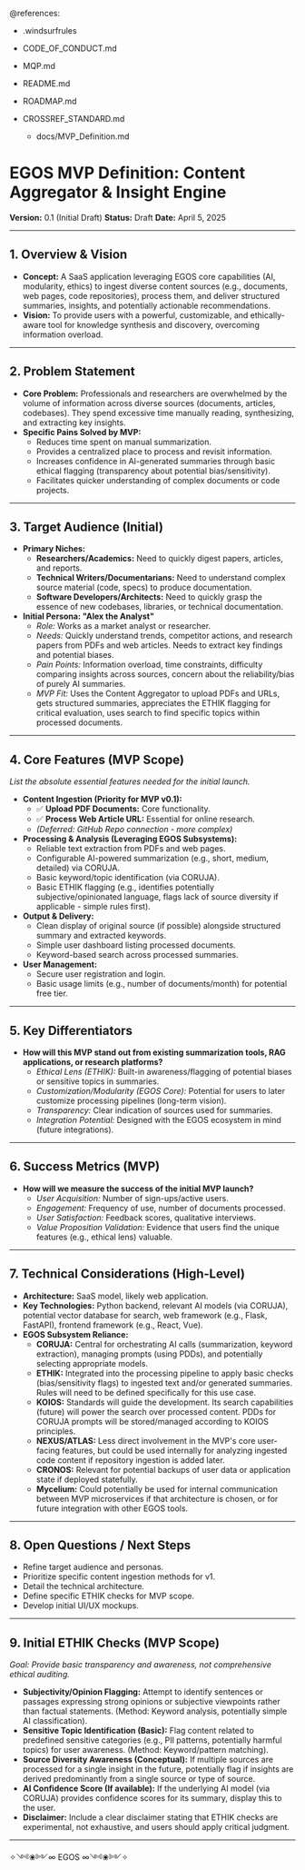 @references:
- .windsurfrules
- CODE_OF_CONDUCT.md
- MQP.md
- README.md
- ROADMAP.md
- CROSSREF_STANDARD.md

  - docs/MVP_Definition.md

# EGOS MVP Definition: Content Aggregator & Insight Engine

**Version:** 0.1 (Initial Draft)
**Status:** Draft
**Date:** April 5, 2025

---

## 1. Overview & Vision

* **Concept:** A SaaS application leveraging EGOS core capabilities (AI, modularity, ethics) to ingest diverse content sources (e.g., documents, web pages, code repositories), process them, and deliver structured summaries, insights, and potentially actionable recommendations.
* **Vision:** To provide users with a powerful, customizable, and ethically-aware tool for knowledge synthesis and discovery, overcoming information overload.

---

## 2. Problem Statement

* **Core Problem:** Professionals and researchers are overwhelmed by the volume of information across diverse sources (documents, articles, codebases). They spend excessive time manually reading, synthesizing, and extracting key insights.
* **Specific Pains Solved by MVP:**
  * Reduces time spent on manual summarization.
  * Provides a centralized place to process and revisit information.
  * Increases confidence in AI-generated summaries through basic ethical flagging (transparency about potential bias/sensitivity).
  * Facilitates quicker understanding of complex documents or code projects.

---

## 3. Target Audience (Initial)

* **Primary Niches:**
  * **Researchers/Academics:** Need to quickly digest papers, articles, and reports.
  * **Technical Writers/Documentarians:** Need to understand complex source material (code, specs) to produce documentation.
  * **Software Developers/Architects:** Need to quickly grasp the essence of new codebases, libraries, or technical documentation.
* **Initial Persona: "Alex the Analyst"**
  * *Role:* Works as a market analyst or researcher.
  * *Needs:* Quickly understand trends, competitor actions, and research papers from PDFs and web articles. Needs to extract key findings and potential biases.
  * *Pain Points:* Information overload, time constraints, difficulty comparing insights across sources, concern about the reliability/bias of purely AI summaries.
  * *MVP Fit:* Uses the Content Aggregator to upload PDFs and URLs, gets structured summaries, appreciates the ETHIK flagging for critical evaluation, uses search to find specific topics within processed documents.

---

## 4. Core Features (MVP Scope)

*List the absolute essential features needed for the initial launch.*

* **Content Ingestion (Priority for MVP v0.1):**
  * ✅ **Upload PDF Documents:** Core functionality.
  * ✅ **Process Web Article URL:** Essential for online research.
  * *(Deferred: GitHub Repo connection - more complex)*
* **Processing & Analysis (Leveraging EGOS Subsystems):**
  * Reliable text extraction from PDFs and web pages.
  * Configurable AI-powered summarization (e.g., short, medium, detailed) via CORUJA.
  * Basic keyword/topic identification (via CORUJA).
  * Basic ETHIK flagging (e.g., identifies potentially subjective/opinionated language, flags lack of source diversity if applicable - simple rules first).
* **Output & Delivery:**
  * Clean display of original source (if possible) alongside structured summary and extracted keywords.
  * Simple user dashboard listing processed documents.
  * Keyword-based search across processed summaries.
* **User Management:**
  * Secure user registration and login.
  * Basic usage limits (e.g., number of documents/month) for potential free tier.

---

## 5. Key Differentiators

* **How will this MVP stand out from existing summarization tools, RAG applications, or research platforms?**
  * *Ethical Lens (ETHIK):* Built-in awareness/flagging of potential biases or sensitive topics in summaries.
  * *Customization/Modularity (EGOS Core):* Potential for users to later customize processing pipelines (long-term vision).
  * *Transparency:* Clear indication of sources used for summaries.
  * *Integration Potential:* Designed with the EGOS ecosystem in mind (future integrations).

---

## 6. Success Metrics (MVP)

* **How will we measure the success of the initial MVP launch?**
  * *User Acquisition:* Number of sign-ups/active users.
  * *Engagement:* Frequency of use, number of documents processed.
  * *User Satisfaction:* Feedback scores, qualitative interviews.
  * *Value Proposition Validation:* Evidence that users find the unique features (e.g., ethical lens) valuable.

---

## 7. Technical Considerations (High-Level)

* **Architecture:** SaaS model, likely web application.
* **Key Technologies:** Python backend, relevant AI models (via CORUJA), potential vector database for search, web framework (e.g., Flask, FastAPI), frontend framework (e.g., React, Vue).
* **EGOS Subsystem Reliance:**
  * **CORUJA:** Central for orchestrating AI calls (summarization, keyword extraction), managing prompts (using PDDs), and potentially selecting appropriate models.
  * **ETHIK:** Integrated into the processing pipeline to apply basic checks (bias/sensitivity flags) to ingested text and/or generated summaries. Rules will need to be defined specifically for this use case.
  * **KOIOS:** Standards will guide the development. Its search capabilities (future) will power the search over processed content. PDDs for CORUJA prompts will be stored/managed according to KOIOS principles.
  * **NEXUS/ATLAS:** Less direct involvement in the MVP's core user-facing features, but could be used internally for analyzing ingested code content if repository ingestion is added later.
  * **CRONOS:** Relevant for potential backups of user data or application state if deployed statefully.
  * **Mycelium:** Could potentially be used for internal communication between MVP microservices if that architecture is chosen, or for future integration with other EGOS tools.

---

## 8. Open Questions / Next Steps

* Refine target audience and personas.
* Prioritize specific content ingestion methods for v1.
* Detail the technical architecture.
* Define specific ETHIK checks for MVP scope.
* Develop initial UI/UX mockups.

---

## 9. Initial ETHIK Checks (MVP Scope)

*Goal: Provide basic transparency and awareness, not comprehensive ethical auditing.*

* **Subjectivity/Opinion Flagging:** Attempt to identify sentences or passages expressing strong opinions or subjective viewpoints rather than factual statements. (Method: Keyword analysis, potentially simple AI classification).
* **Sensitive Topic Identification (Basic):** Flag content related to predefined sensitive categories (e.g., PII patterns, potentially harmful topics) for user awareness. (Method: Keyword/pattern matching).
* **Source Diversity Awareness (Conceptual):** If multiple sources are processed for a single insight in the future, potentially flag if insights are derived predominantly from a single source or type of source.
* **AI Confidence Score (If available):** If the underlying AI model (via CORUJA) provides confidence scores for its summary, display this to the user.
* **Disclaimer:** Include a clear disclaimer stating that ETHIK checks are experimental, not exhaustive, and users should apply critical judgment.

---

✧༺❀༻∞ EGOS ∞༺❀༻✧